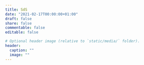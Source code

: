 ```yaml
---
title: SdS
date: "2021-02-17T00:00:00+01:00"
draft: false
share: false
commentable: false
editable: false

# Optional header image (relative to `static/media/` folder).
header:
  caption: ""
  image: ""
---
```


<html>
<head>    
    <meta charset="UTF-8">
    <title>Son de Sabores</title>
    <style>	
        @keyframes tipsy {
            0 {
                transform: translateX(-50%) translateY(-50%) rotate(0deg);
            }
            100% {
                transform: translateX(-50%) translateY(-50%) rotate(360deg);
            }
        }
        
        body {
            font-family: helvetica, arial, sans-serif;
            background-color: #2e2e31;
        }
        
        a {
            display: block;
            color: #fffbf1;
            font-size: 80px;
            font-weight: bold;
            letter-spacing: -3px;
            margin: 0;
            text-decoration: none;
            text-shadow: 0 20px 25px #2e2e31, 0 40px 60px #2e2e31;
            position: absolute;
            top: 50%;
            left: 50%;
            transform: translateX(-50%) translateY(-50%);
        }
        
        a:before,
        a:after {
            content: '';
            padding: .9em .4em;
            position: absolute;
            left: 50%;
            width: 100%;
            top: 50%;
            display: block;
            border: 15px solid red;
            transform: translateX(-50%) translateY(-50%) rotate(0deg);
            animation: 10s infinite alternate ease-in-out tipsy;
        }
        
        a:before {
            border-color: #d9524a #d9524a rgba(0, 0, 0, 0) rgba(0, 0, 0, 0);
            z-index: -1;
        }
        
        a:after {
            border-color: rgba(0, 0, 0, 0) rgba(0, 0, 0, 0) #d9524a #d9524a;
            box-shadow: 25px 25px 25px rgba(46, 46, 49, .8);
        }
    </style>
</head>

<body>
	<!-- Código de James Mellers -->
	<!-- <a >Son de Sabores</a> -->
	<a >&copy; 2021 SdS</a>
</body>

</html>
